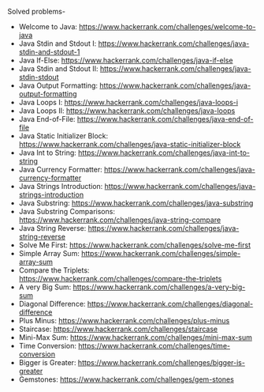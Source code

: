 Solved problems-
  - Welcome to Java: https://www.hackerrank.com/challenges/welcome-to-java
  - Java Stdin and Stdout I: https://www.hackerrank.com/challenges/java-stdin-and-stdout-1
  - Java If-Else: https://www.hackerrank.com/challenges/java-if-else
  - Java Stdin and Stdout II: https://www.hackerrank.com/challenges/java-stdin-stdout
  - Java Output Formatting: https://www.hackerrank.com/challenges/java-output-formatting
  - Java Loops I: https://www.hackerrank.com/challenges/java-loops-i
  - Java Loops II: https://www.hackerrank.com/challenges/java-loops
  - Java End-of-File: https://www.hackerrank.com/challenges/java-end-of-file
  - Java Static Initializer Block: https://www.hackerrank.com/challenges/java-static-initializer-block
  - Java Int to String: https://www.hackerrank.com/challenges/java-int-to-string
  - Java Currency Formatter: https://www.hackerrank.com/challenges/java-currency-formatter
  - Java Strings Introduction: https://www.hackerrank.com/challenges/java-strings-introduction
  - Java Substring: https://www.hackerrank.com/challenges/java-substring
  - Java Substring Comparisons: https://www.hackerrank.com/challenges/java-string-compare
  - Java String Reverse: https://www.hackerrank.com/challenges/java-string-reverse
  - Solve Me First: https://www.hackerrank.com/challenges/solve-me-first
  - Simple Array Sum: https://www.hackerrank.com/challenges/simple-array-sum
  - Compare the Triplets: https://www.hackerrank.com/challenges/compare-the-triplets
  - A very Big Sum: https://www.hackerrank.com/challenges/a-very-big-sum
  - Diagonal Difference: https://www.hackerrank.com/challenges/diagonal-difference
  - Plus Minus: https://www.hackerrank.com/challenges/plus-minus
  - Staircase: https://www.hackerrank.com/challenges/staircase
  - Mini-Max Sum: https://www.hackerrank.com/challenges/mini-max-sum
  - Time Conversion: https://www.hackerrank.com/challenges/time-conversion
  - Bigger is Greater: https://www.hackerrank.com/challenges/bigger-is-greater
  - Gemstones: https://www.hackerrank.com/challenges/gem-stones
